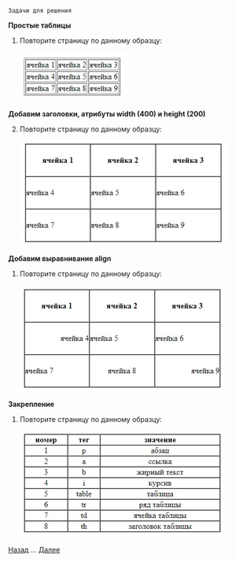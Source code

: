     Задачи для решения

**Простые таблицы**

1. Повторите страницу по данному образцу:

    ![Повторите страницу по данному по образцу](img/1.jpg)
    
**Добавим заголовки, атрибуты width (400) и height (200)**

2. Повторите страницу по данному образцу:

    ![Повторите страницу по данному по образцу](img/2.jpg)
    
**Добавим выравнивание align**

1. Повторите страницу по данному образцу:

    ![Повторите страницу по данному по образцу](img/3.jpg)
    
**Закрепление**

1. Повторите страницу по данному образцу:

    ![Повторите страницу по данному по образцу](img/4.jpg)
    
[Назад](https://github.com/KinShish/learning_task_1/tree/master/1) ... [Далее](https://github.com/KinShish/learning_task_1/tree/master/3)    